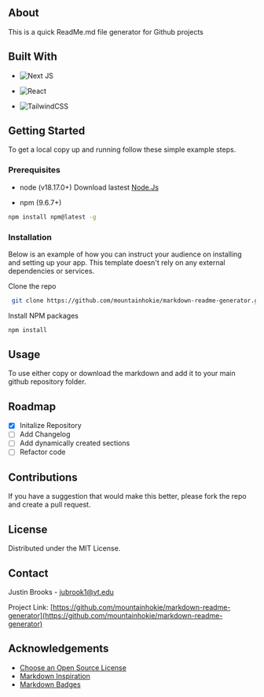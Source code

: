 ## About

This is a quick ReadMe.md file generator for Github projects

## Built With

- ![Next JS](https://img.shields.io/badge/Next-black?style=for-the-badge&logo=next.js&logoColor=white)

- ![React](https://img.shields.io/badge/react-%2320232a.svg?style=for-the-badge&logo=react&logoColor=%2361DAFB)

- ![TailwindCSS](https://img.shields.io/badge/tailwindcss-%2338B2AC.svg?style=for-the-badge&logo=tailwind-css&logoColor=white)

## Getting Started

To get a local copy up and running follow these simple example steps.

### Prerequisites

- node (v18.17.0+)
  Download lastest [Node.Js](https://nodejs.org/en/download/package-manager)

- npm (9.6.7+)

```sh
npm install npm@latest -g
```

### Installation

Below is an example of how you can instruct your audience on installing and setting up your app. This template doesn't rely on any external dependencies or services.

Clone the repo

```sh
 git clone https://github.com/mountainhokie/markdown-readme-generator.git
```

Install NPM packages

```sh
npm install
```

## Usage

To use either copy or download the markdown and add it to your main github repository folder.

## Roadmap

- [x] Initalize Repository
- [ ] Add Changelog
- [ ] Add dynamically created sections
- [ ] Refactor code

## Contributions

If you have a suggestion that would make this better, please fork the repo and create a pull request.

## License

Distributed under the MIT License.

## Contact

Justin Brooks - jubrook1@vt.edu

Project Link: [https://github.com/mountainhokie/markdown-readme-generator](https://github.com/mountainhokie/markdown-readme-generator)

## Acknowledgements

- [Choose an Open Source License](https://choosealicense.com)
- [Markdown Inspiration](https://github.com/othneildrew/Best-README-Template/blob/master/README.md)
- [Markdown Badges](https://github.com/Ileriayo/markdown-badges)
